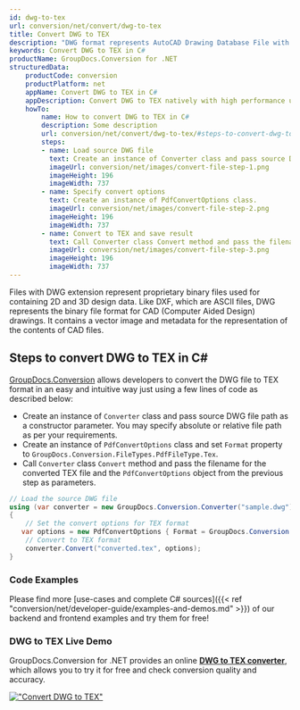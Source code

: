 ```yaml
---
id: dwg-to-tex
url: conversion/net/convert/dwg-to-tex
title: Convert DWG to TEX
description: "DWG format represents AutoCAD Drawing Database File with .dwg extension. Learn how to convert DWG to TEX file programmatically in C# language using GroupDocs.Conversion for .NET library."
keywords: Convert DWG to TEX in C#
productName: GroupDocs.Conversion for .NET
structuredData:
    productCode: conversion
    productPlatform: net
    appName: Convert DWG to TEX in C#
    appDescription: Convert DWG to TEX natively with high performance using C# language and server side GroupDocs.Conversion for .NET APIs, without the use of any software like Microsoft or Open Office.
    howTo:
        name: How to convert DWG to TEX in C# 
        description: Some description
        url: conversion/net/convert/dwg-to-tex/#steps-to-convert-dwg-to-tex-in-c
        steps:
        - name: Load source DWG file 
          text: Create an instance of Converter class and pass source DWG file path as a constructor parameter. You may specify absolute or relative file path as per your requirements. 
          imageUrl: conversion/net/images/convert-file-step-1.png
          imageHeight: 196
          imageWidth: 737
        - name: Specify convert options 
          text: Create an instance of PdfConvertOptions class.
          imageUrl: conversion/net/images/convert-file-step-2.png
          imageHeight: 196
          imageWidth: 737
        - name: Convert to TEX and save result 
          text: Call Converter class Convert method and pass the filename for the converted HTML file and the PdfConvertOptions object from the previous step as parameters.
          imageUrl: conversion/net/images/convert-file-step-3.png
          imageHeight: 196
          imageWidth: 737
---
```


Files with DWG extension represent proprietary binary files used for containing 2D and 3D design data. Like DXF, which are ASCII files, DWG represents the binary file format for CAD (Computer Aided Design) drawings. It contains a vector image and metadata for the representation of the contents of CAD files.

## Steps to convert DWG to TEX in C#

[GroupDocs.Conversion](https://products.groupdocs.com/conversion/net) allows developers to convert the DWG file to TEX format in an easy and intuitive way just using a few lines of code as described below:

* Create an instance of `Converter` class and pass source DWG file path as a constructor parameter. You may specify absolute or relative file path as per your requirements. 
* Create an instance of `PdfConvertOptions` class and set `Format` property to `GroupDocs.Conversion.FileTypes.PdfFileType.Tex`.
* Call `Converter` class `Convert` method and pass the filename for the converted TEX file and the `PdfConvertOptions` object from the previous step as parameters.

```csharp
// Load the source DWG file
using (var converter = new GroupDocs.Conversion.Converter("sample.dwg"))
{
    // Set the convert options for TEX format
   var options = new PdfConvertOptions { Format = GroupDocs.Conversion.FileTypes.PdfFileType.Tex };
    // Convert to TEX format
    converter.Convert("converted.tex", options);
}
```

### Code Examples

Please find more [use-cases and complete C# sources]({{< ref "conversion/net/developer-guide/examples-and-demos.md" >}}) of our backend and frontend examples and try them for free!

### DWG to TEX Live Demo

GroupDocs.Conversion for .NET provides an online [**DWG to TEX converter**](https://products.groupdocs.app/conversion/dwg-to-tex), which allows you to try it for free and check conversion quality and accuracy.

[!["Convert DWG to TEX"](conversion/net/images/convert-to-tex/convert-dwg-to-tex.png)](https://products.groupdocs.app/conversion/dwg-to-tex)